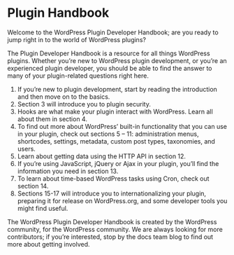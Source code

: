 <!--
 * @Author: Janpun
 * @Date: 2022-03-24 16:40:53
 * @LastEditors: Janpun
 * @LastEditTime: 2022-03-24 16:40:54
 * @FilePath: /wordpress-developer-docs/docs/en/wordpress/plugins/README.md
 * @Description:
 *
 * Copyright (c) 2022 Qianye Inc. All Rights Reserved.
-->

# Plugin Handbook

Welcome to the WordPress Plugin Developer Handbook; are you ready to jump right in to the world of WordPress plugins?

The Plugin Developer Handbook is a resource for all things WordPress plugins. Whether you’re new to WordPress plugin development, or you’re an experienced plugin developer, you should be able to find the answer to many of your plugin-related questions right here.

1. If you’re new to plugin development, start by reading the introduction and then move on to the basics.
2. Section 3 will introduce you to plugin security.
3. Hooks are what make your plugin interact with WordPress. Learn all about them in section 4.
4. To find out more about WordPress’ built-in functionality that you can use in your plugin, check out sections 5 – 11: administration menus, shortcodes, settings, metadata, custom post types, taxonomies, and users.
5. Learn about getting data using the HTTP API in section 12.
6. If you’re using JavaScript, jQuery or Ajax in your plugin, you’ll find the information you need in section 13.
7. To learn about time-based WordPress tasks using Cron, check out section 14.
8. Sections 15-17 will introduce you to internationalizing your plugin, preparing it for release on WordPress.org, and some developer tools you might find useful.

The WordPress Plugin Developer Handbook is created by the WordPress community, for the WordPress community. We are always looking for more contributors; if you’re interested, stop by the docs team blog to find out more about getting involved.
